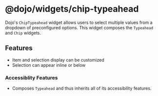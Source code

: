 # @dojo/widgets/chip-typeahead

Dojo's `ChipTypeahead` widget allows users to select multiple values from a dropdown of preconfigured options. This widget composes the `Typeahead` and `Chip` widgets.

## Features

- Item and selection display can be customized
- Selection can appear inline or below


### Accessiblity Features

- Composes `Typeahead` and thus inherits all of its accessibility features.

